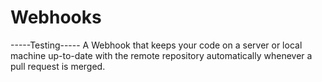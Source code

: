 # Webhooks


-----Testing-----
A Webhook that keeps your code on a server or local machine up-to-date with the remote repository automatically whenever a pull request is merged.
